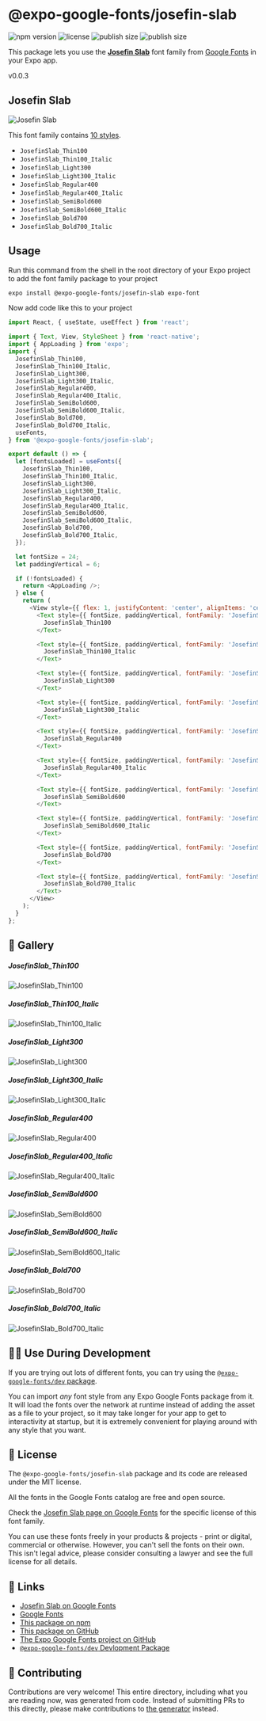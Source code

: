 # @expo-google-fonts/josefin-slab

![npm version](https://flat.badgen.net/npm/v/@expo-google-fonts/josefin-slab)
![license](https://flat.badgen.net/github/license/expo/google-fonts)
![publish size](https://flat.badgen.net/packagephobia/install/@expo-google-fonts/josefin-slab)
![publish size](https://flat.badgen.net/packagephobia/publish/@expo-google-fonts/josefin-slab)

This package lets you use the [**Josefin Slab**](https://fonts.google.com/specimen/Josefin+Slab) font family from [Google Fonts](https://fonts.google.com/) in your Expo app.

v0.0.3

## Josefin Slab

![Josefin Slab](./font-family.png)

This font family contains [10 styles](#-gallery).

- `JosefinSlab_Thin100`
- `JosefinSlab_Thin100_Italic`
- `JosefinSlab_Light300`
- `JosefinSlab_Light300_Italic`
- `JosefinSlab_Regular400`
- `JosefinSlab_Regular400_Italic`
- `JosefinSlab_SemiBold600`
- `JosefinSlab_SemiBold600_Italic`
- `JosefinSlab_Bold700`
- `JosefinSlab_Bold700_Italic`

## Usage

Run this command from the shell in the root directory of your Expo project to add the font family package to your project
```sh
expo install @expo-google-fonts/josefin-slab expo-font
```

Now add code like this to your project
```js
import React, { useState, useEffect } from 'react';

import { Text, View, StyleSheet } from 'react-native';
import { AppLoading } from 'expo';
import {
  JosefinSlab_Thin100,
  JosefinSlab_Thin100_Italic,
  JosefinSlab_Light300,
  JosefinSlab_Light300_Italic,
  JosefinSlab_Regular400,
  JosefinSlab_Regular400_Italic,
  JosefinSlab_SemiBold600,
  JosefinSlab_SemiBold600_Italic,
  JosefinSlab_Bold700,
  JosefinSlab_Bold700_Italic,
  useFonts,
} from '@expo-google-fonts/josefin-slab';

export default () => {
  let [fontsLoaded] = useFonts({
    JosefinSlab_Thin100,
    JosefinSlab_Thin100_Italic,
    JosefinSlab_Light300,
    JosefinSlab_Light300_Italic,
    JosefinSlab_Regular400,
    JosefinSlab_Regular400_Italic,
    JosefinSlab_SemiBold600,
    JosefinSlab_SemiBold600_Italic,
    JosefinSlab_Bold700,
    JosefinSlab_Bold700_Italic,
  });

  let fontSize = 24;
  let paddingVertical = 6;

  if (!fontsLoaded) {
    return <AppLoading />;
  } else {
    return (
      <View style={{ flex: 1, justifyContent: 'center', alignItems: 'center' }}>
        <Text style={{ fontSize, paddingVertical, fontFamily: 'JosefinSlab_Thin100' }}>
          JosefinSlab_Thin100
        </Text>

        <Text style={{ fontSize, paddingVertical, fontFamily: 'JosefinSlab_Thin100_Italic' }}>
          JosefinSlab_Thin100_Italic
        </Text>

        <Text style={{ fontSize, paddingVertical, fontFamily: 'JosefinSlab_Light300' }}>
          JosefinSlab_Light300
        </Text>

        <Text style={{ fontSize, paddingVertical, fontFamily: 'JosefinSlab_Light300_Italic' }}>
          JosefinSlab_Light300_Italic
        </Text>

        <Text style={{ fontSize, paddingVertical, fontFamily: 'JosefinSlab_Regular400' }}>
          JosefinSlab_Regular400
        </Text>

        <Text style={{ fontSize, paddingVertical, fontFamily: 'JosefinSlab_Regular400_Italic' }}>
          JosefinSlab_Regular400_Italic
        </Text>

        <Text style={{ fontSize, paddingVertical, fontFamily: 'JosefinSlab_SemiBold600' }}>
          JosefinSlab_SemiBold600
        </Text>

        <Text style={{ fontSize, paddingVertical, fontFamily: 'JosefinSlab_SemiBold600_Italic' }}>
          JosefinSlab_SemiBold600_Italic
        </Text>

        <Text style={{ fontSize, paddingVertical, fontFamily: 'JosefinSlab_Bold700' }}>
          JosefinSlab_Bold700
        </Text>

        <Text style={{ fontSize, paddingVertical, fontFamily: 'JosefinSlab_Bold700_Italic' }}>
          JosefinSlab_Bold700_Italic
        </Text>
      </View>
    );
  }
};

```

## 🔡 Gallery

##### JosefinSlab_Thin100
![JosefinSlab_Thin100](./447b30a4f09ce882924bc14b5cb2d46ed8a09e31fbd138c82200fce2411f2612.ttf.png)

##### JosefinSlab_Thin100_Italic
![JosefinSlab_Thin100_Italic](./9e521fdac6770840a2382fe98c7220bc471558f801d8965edf8573e7f30b69b5.ttf.png)

##### JosefinSlab_Light300
![JosefinSlab_Light300](./ed15a28fd4c2b8d4813431c543e1e1d9293d3054ccc2ba5ef342f99ce5a44c08.ttf.png)

##### JosefinSlab_Light300_Italic
![JosefinSlab_Light300_Italic](./5e1991a7b37703dc6b6e746ddc357b7310c82534d6438bdb6f7ae3748790800e.ttf.png)

##### JosefinSlab_Regular400
![JosefinSlab_Regular400](./a95bda8e2687087242a1a437c00ed9c693590a2280a21d2a4734a3ad6dfce08b.ttf.png)

##### JosefinSlab_Regular400_Italic
![JosefinSlab_Regular400_Italic](./61d7f09bf0f42191d6840eb606f9898b7faf7fe6493a630405fe91aac97327f4.ttf.png)

##### JosefinSlab_SemiBold600
![JosefinSlab_SemiBold600](./1a3215f9937cb8a3b66779e1b69158645771177c7433046a9d0929ddc30e126e.ttf.png)

##### JosefinSlab_SemiBold600_Italic
![JosefinSlab_SemiBold600_Italic](./efaff26fee494b1b09da8456684d5c03d3bb898803d186aa6a88154f10bfdfee.ttf.png)

##### JosefinSlab_Bold700
![JosefinSlab_Bold700](./00f4364ef7f981110c8e894aa31ef2195629999eeb5bc8689c21745ec03cf534.ttf.png)

##### JosefinSlab_Bold700_Italic
![JosefinSlab_Bold700_Italic](./999b995ee79a2865d9ed663bd3b3d65fcd10a6c15198afb228ca225b210eac8c.ttf.png)


## 👩‍💻 Use During Development

If you are trying out lots of different fonts, you can try using the [`@expo-google-fonts/dev` package](https://github.com/expo/google-fonts/tree/master/font-packages/dev#readme).

You can import *any* font style from any Expo Google Fonts package from it. It will load the fonts
over the network at runtime instead of adding the asset as a file to your project, so it may take longer
for your app to get to interactivity at startup, but it is extremely convenient
for playing around with any style that you want.

## 📖 License

The `@expo-google-fonts/josefin-slab` package and its code are released under the MIT license.

All the fonts in the Google Fonts catalog are free and open source.

Check the [Josefin Slab page on Google Fonts](https://fonts.google.com/specimen/Josefin+Slab) for the specific license of this font family.

You can use these fonts freely in your products & projects - print or digital, commercial or otherwise. However, you can't sell the fonts on their own. This isn't legal advice, please consider consulting a lawyer and see the full license for all details.

## 🔗 Links

- [Josefin Slab on Google Fonts](https://fonts.google.com/specimen/Josefin+Slab)
- [Google Fonts](https://fonts.google.com/)
- [This package on npm](https://www.npmjs.com/package/@expo-google-fonts/josefin-slab)
- [This package on GitHub](https://github.com/expo/google-fonts/tree/master/font-packages/josefin-slab)
- [The Expo Google Fonts project on GitHub](https://github.com/expo/google-fonts)
- [`@expo-google-fonts/dev` Devlopment Package](https://github.com/expo/google-fonts/tree/master/font-packages/dev)


## 🤝 Contributing

Contributions are very welcome! This entire directory, including what you are reading now, was generated from code. Instead of submitting PRs to this directly, please make contributions to [the generator](https://github.com/expo/google-fonts/tree/master/packages/generator) instead.
